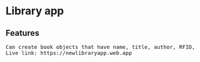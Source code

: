 # Library app

## Features
<pre>
Can create book objects that have name, title, author, RFID, and read properties
Live link: https://newlibraryapp.web.app
</pre>